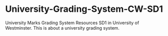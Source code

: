 # University-Grading-System-CW-SD1
University Marks Grading System  Resources
SD1 in University of Westminster. This is about a university grading system. 
